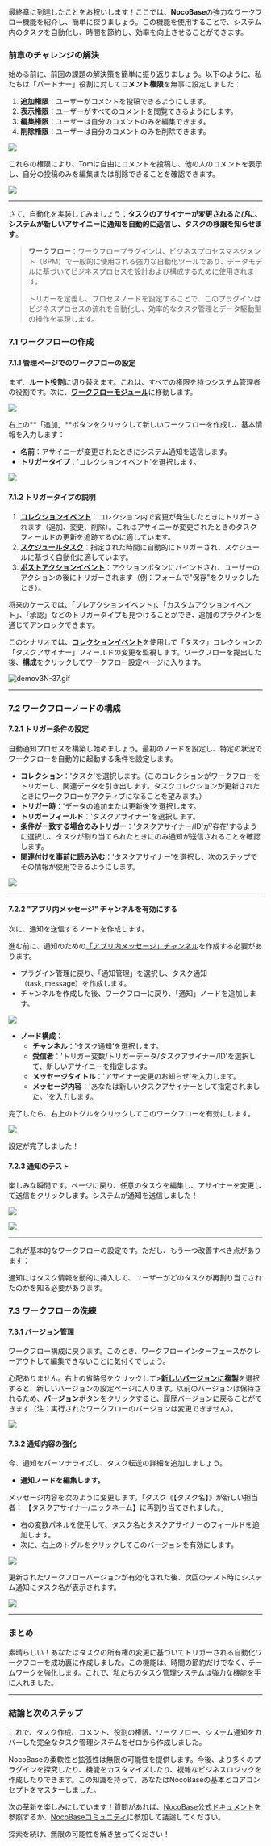 最終章に到達したことをお祝いします！ここでは、**NocoBase**の強力なワークフロー機能を紹介し、簡単に探りましょう。この機能を使用することで、システム内のタスクを自動化し、時間を節約し、効率を向上させることができます。

### 前章のチャレンジの解決

始める前に、前回の課題の解決策を簡単に振り返りましょう。以下のように、私たちは「パートナー」役割に対して**コメント権限**を無事に設定しました：

1. **追加権限**：ユーザーがコメントを投稿できるようにします。
2. **表示権限**：ユーザーがすべてのコメントを閲覧できるようにします。
3. **編集権限**：ユーザーは自分のコメントのみを編集できます。
4. **削除権限**：ユーザーは自分のコメントのみを削除できます。

![](https://static-docs.nocobase.com/Solution/202410270004241729958664.png)

これらの権限により、Tomは自由にコメントを投稿し、他の人のコメントを表示し、自分の投稿のみを編集または削除できることを確認できます。

![](https://static-docs.nocobase.com/Solution/202410270011181729959078.png)

---

さて、自動化を実装してみましょう：**タスクのアサイナーが変更されるたびに、システムが新しいアサイニーに通知を自動的に送信し、タスクの移譲を知らせます**。

> **ワークフロー**：ワークフロープラグインは、ビジネスプロセスマネジメント（BPM）で一般的に使用される強力な自動化ツールであり、データモデルに基づいてビジネスプロセスを設計および構成するために使用されます。
>
> トリガーを定義し、プロセスノードを設定することで、このプラグインはビジネスプロセスの流れを自動化し、効率的なタスク管理とデータ駆動型の操作を実現します。

### 7.1 ワークフローの作成

#### 7.1.1 管理ページでのワークフローの設定

まず、**ルート役割**に切り替えます。これは、すべての権限を持つシステム管理者の役割です。次に、[**ワークフローモジュール**](https://docs.nocobase.com/handbook/workflow)に移動します。

![](https://static-docs.nocobase.com/Solution/202410270015231729959323.png)

右上の**「追加」**ボタンをクリックして新しいワークフローを作成し、基本情報を入力します：

- **名前**：アサイニーが変更されたときにシステム通知を送信します。
- **トリガータイプ**：'コレクションイベント'を選択します。

![](https://static-docs.nocobase.com/Solution/202410270018231729959503.png)

#### 7.1.2 トリガータイプの説明

1. [**コレクションイベント**](https://docs.nocobase.com/handbook/workflow/triggers/collection)：コレクション内で変更が発生したときにトリガーされます（追加、変更、削除）。これはアサイニーが変更されたときのタスクフィールドの更新を追跡するのに適しています。
2. [**スケジュールタスク**](https://docs.nocobase.com/handbook/workflow/triggers/schedule)：指定された時間に自動的にトリガーされ、スケジュールに基づく自動化に適しています。
3. [**ポストアクションイベント**](https://docs.nocobase.com/handbook/workflow/triggers/post-action)：アクションボタンにバインドされ、ユーザーのアクションの後にトリガーされます（例：フォームで"保存"をクリックしたとき）。

将来のケースでは、「プレアクションイベント」、「カスタムアクションイベント」、「承認」などのトリガータイプも見つけることができ、追加のプラグインを通じてアンロックできます。

このシナリオでは、[**コレクションイベント**](https://docs.nocobase.com/handbook/workflow/triggers/collection)を使用して「タスク」コレクションの「タスクアサイナー」フィールドの変更を監視します。ワークフローを提出した後、**構成**をクリックしてワークフロー設定ページに入ります。

![demov3N-37.gif](https://static-docs.nocobase.com/Solution/demov3N-37.gif)

---

### 7.2 ワークフローノードの構成

#### 7.2.1 トリガー条件の設定

自動通知プロセスを構築し始めましょう。最初のノードを設定し、特定の状況でワークフローを自動的に起動する条件を設定します。

- **コレクション**：'タスク'を選択します。（このコレクションがワークフローをトリガーし、関連データを引き出します。タスクコレクションが更新されたときにワークフローがアクティブになることを望みます。）
- **トリガー時**：'データの追加または更新後'を選択します。
- **トリガーフィールド**：'タスクアサイナー'を選択します。
- **条件が一致する場合のみトリガー**：'タスクアサイナー/ID'が'存在'するように選択し、タスクが割り当てられたときにのみ通知が送信されることを確認します。
- **関連付けを事前に読み込む**：'タスクアサイナー'を選択し、次のステップでその情報が使用できるようにします。

![](https://static-docs.nocobase.com/Solution/demov3N-38.gif)

---

#### 7.2.2 "アプリ内メッセージ" チャンネルを有効にする

次に、通知を送信するノードを作成します。

進む前に、通知のための[「アプリ内メッセージ」チャンネル](https://docs.nocobase.com/handbook/notification-in-app-message)を作成する必要があります。

- プラグイン管理に戻り、「通知管理」を選択し、タスク通知（task_message）を作成します。
- チャンネルを作成した後、ワークフローに戻り、「通知」ノードを追加します。

![](https://static-docs.nocobase.com/Solution/demov3N-47N2.gif)

- **ノード構成**：
  - **チャンネル**：'タスク通知'を選択します。
  - **受信者**：'トリガー変数/トリガーデータ/タスクアサイナー/ID'を選択して、新しいアサイニーを指定します。
  - **メッセージタイトル**：'アサイナー変更のお知らせ'を入力します。
  - **メッセージ内容**：'あなたは新しいタスクアサイナーとして指定されました。'を入力します。

完了したら、右上のトグルをクリックしてこのワークフローを有効にします。

![](https://static-docs.nocobase.com/Solution/demov3N-48.gif)

設定が完了しました！

#### 7.2.3 通知のテスト

楽しみな瞬間です。ページに戻り、任意のタスクを編集し、アサイナーを変更して送信をクリックします。システムが通知を送信しました！

![](https://static-docs.nocobase.com/Solution/202410270402331729972953.png)

![](https://static-docs.nocobase.com/Solution/202410270359501729972790.png)

---

これが基本的なワークフローの設定です。ただし、もう一つ改善すべき点があります：

通知にはタスク情報を動的に挿入して、ユーザーがどのタスクが再割り当てされたのかを知る必要があります。

### 7.3 ワークフローの洗練

#### 7.3.1 バージョン管理

ワークフロー構成に戻ります。このとき、ワークフローインターフェースがグレーアウトして編集できないことに気付くでしょう。

心配ありません。右上の省略号をクリックして>[**新しいバージョンに複製**](https://docs.nocobase.com/handbook/workflow/advanced/revisions)を選択すると、新しいバージョンの設定ページに入ります。以前のバージョンは保持されるため、**バージョン**ボタンをクリックすると、履歴バージョンに戻ることができます（注：実行されたワークフローのバージョンは変更できません）。

![](https://static-docs.nocobase.com/Solution/demov3N-49.gif)

#### 7.3.2 通知内容の強化

今、通知をパーソナライズし、タスク転送の詳細を追加しましょう。 

- **通知ノードを編集します。**

メッセージ内容を次のように変更します。「タスク《【タスク名】》が新しい担当者： 【タスクアサイナー/ニックネーム】に再割り当てされました。」

- 右の変数パネルを使用して、タスク名とタスクアサイナーのフィールドを追加します。
- 次に、右上のトグルをクリックしてこのバージョンを有効にします。

![](https://static-docs.nocobase.com/Solution/demov3N-50.gif)

更新されたワークフローバージョンが有効化された後、次回のテスト時にシステム通知にタスク名が表示されます。

![](https://static-docs.nocobase.com/Solution/demov3N-51.gif)

---

### まとめ

素晴らしい！あなたはタスクの所有権の変更に基づいてトリガーされる自動化ワークフローを成功裏に作成しました。この機能は、時間の節約だけでなく、チームワークを強化します。これで、私たちのタスク管理システムは強力な機能を手に入れました。

---

### 結論と次のステップ

これで、タスク作成、コメント、役割の権限、ワークフロー、システム通知をカバーした完全なタスク管理システムをゼロから作成しました。

NocoBaseの柔軟性と拡張性は無限の可能性を提供します。今後、より多くのプラグインを探究したり、機能をカスタマイズしたり、複雑なビジネスロジックを作成したりできます。この知識を持って、あなたはNocoBaseの基本とコアコンセプトをマスターしました。

次の革新を楽しみにしています！質問があれば、[NocoBase公式ドキュメント](https://docs.nocobase.com/)を参照するか、[NocoBaseコミュニティ](https://forum.nocobase.com/)に参加して議論してください。

探索を続け、無限の可能性を解き放ってください！